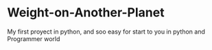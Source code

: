 # Weight-on-Another-Planet
My first proyect in python, and soo easy for start to you in python and Programmer world 
